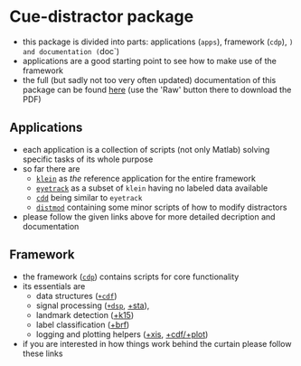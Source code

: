 Cue-distractor package
======================

- this package is divided into parts: applications (`apps`), framework (`cdp`), `) and documentation (`doc`)
- applications are a good starting point to see how to make use of the framework
- the full (but sadly not too very often updated) documentation of this package can be found [here](https://github.com/murtex/cdp/blob/maria/doc/cdp.pdf) (use the 'Raw' button there to download the PDF)

Applications
------------

- each application is a collection of scripts (not only Matlab) solving specific tasks of its whole purpose
- so far there are
  - [`klein`](https://github.com/murtex/cdp/tree/maria/apps/klein) as *the* reference application for the entire framework
  - [`eyetrack`](https://github.com/murtex/cdp/tree/maria/apps/eyetrack) as a subset of `klein` having no labeled data available
  - [`cdd`](https://github.com/murtex/cdp/tree/maria/apps/cdd) being similar to `eyetrack`
  - [`distmod`](https://github.com/murtex/cdp/tree/maria/apps/distmod) containing some minor scripts of how to modify distractors
- please follow the given links above for more detailed decription and documentation

Framework
---------

- the framework ([`cdp`](https://github.com/murtex/cdp/tree/maria/cdp)) contains scripts for core functionality
- its essentials are
  - data structures ([`+cdf`](https://github.com/murtex/cdp/tree/maria/cdp/%2Bcdf))
  - signal processing ([`+dsp`](https://github.com/murtex/cdp/tree/maria/cdp/%2Bdsp), [+sta](https://github.com/murtex/cdp/tree/maria/cdp/%2Bsta)), 
  - landmark detection ([+k15](https://github.com/murtex/cdp/tree/maria/cdp/%2Bk15))
  - label classification ([+brf](https://github.com/murtex/cdp/tree/maria/cdp/%2Bbrf))
  - logging and plotting helpers ([+xis](https://github.com/murtex/cdp/tree/maria/cdp/%2Bxis), [+cdf/+plot](https://github.com/murtex/cdp/tree/maria/cdp/%2Bcdf/%2Bplot))
- if you are interested in how things work behind the curtain please follow these links
